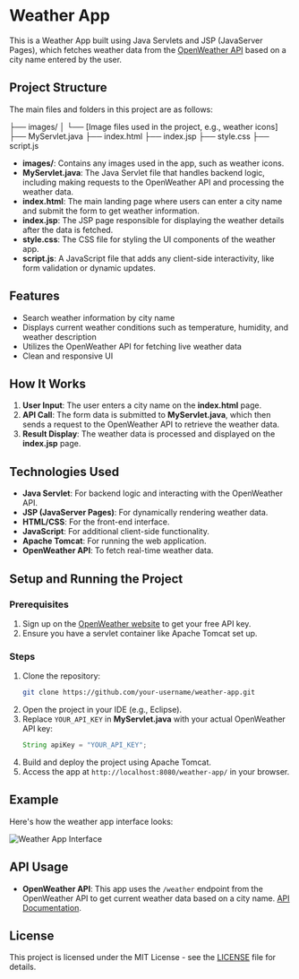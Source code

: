 <!-- @format -->

# Weather App

This is a Weather App built using Java Servlets and JSP (JavaServer Pages), which fetches weather data from the [OpenWeather API](https://openweathermap.org/) based on a city name entered by the user.

## Project Structure

The main files and folders in this project are as follows:

├── images/
│ └── [Image files used in the project, e.g., weather icons]
├── MyServlet.java
├── index.html
├── index.jsp
├── style.css
├── script.js

- **images/**: Contains any images used in the app, such as weather icons.
- **MyServlet.java**: The Java Servlet file that handles backend logic, including making requests to the OpenWeather API and processing the weather data.
- **index.html**: The main landing page where users can enter a city name and submit the form to get weather information.
- **index.jsp**: The JSP page responsible for displaying the weather details after the data is fetched.
- **style.css**: The CSS file for styling the UI components of the weather app.
- **script.js**: A JavaScript file that adds any client-side interactivity, like form validation or dynamic updates.

## Features

- Search weather information by city name
- Displays current weather conditions such as temperature, humidity, and weather description
- Utilizes the OpenWeather API for fetching live weather data
- Clean and responsive UI

## How It Works

1. **User Input**: The user enters a city name on the **index.html** page.
2. **API Call**: The form data is submitted to **MyServlet.java**, which then sends a request to the OpenWeather API to retrieve the weather data.
3. **Result Display**: The weather data is processed and displayed on the **index.jsp** page.

## Technologies Used

- **Java Servlet**: For backend logic and interacting with the OpenWeather API.
- **JSP (JavaServer Pages)**: For dynamically rendering weather data.
- **HTML/CSS**: For the front-end interface.
- **JavaScript**: For additional client-side functionality.
- **Apache Tomcat**: For running the web application.
- **OpenWeather API**: To fetch real-time weather data.

## Setup and Running the Project

### Prerequisites

1. Sign up on the [OpenWeather website](https://openweathermap.org/) to get your free API key.
2. Ensure you have a servlet container like Apache Tomcat set up.

### Steps

1. Clone the repository:
   ```bash
   git clone https://github.com/your-username/weather-app.git
   ```
2. Open the project in your IDE (e.g., Eclipse).
3. Replace `YOUR_API_KEY` in **MyServlet.java** with your actual OpenWeather API key:
   ```java
   String apiKey = "YOUR_API_KEY";
   ```
4. Build and deploy the project using Apache Tomcat.
5. Access the app at `http://localhost:8080/weather-app/` in your browser.

## Example

Here's how the weather app interface looks:

![Weather App Interface](images/weather_screenshot.png)

## API Usage

- **OpenWeather API**: This app uses the `/weather` endpoint from the OpenWeather API to get current weather data based on a city name. [API Documentation](https://openweathermap.org/current).

## License

This project is licensed under the MIT License - see the [LICENSE](LICENSE) file for details.
